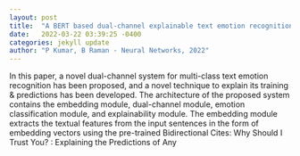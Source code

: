 ```yaml
---
layout: post
title:  "A BERT based dual-channel explainable text emotion recognition system"
date:   2022-03-22 03:39:25 -0400
categories: jekyll update
author: "P Kumar, B Raman - Neural Networks, 2022"
---
```

In this paper, a novel dual-channel system for multi-class text emotion recognition has been proposed, and a novel technique to explain its training & predictions has been developed. The architecture of the proposed system contains the embedding module, dual-channel module, emotion classification module, and explainability module. The embedding module extracts the textual features from the input sentences in the form of embedding vectors using the pre-trained Bidirectional Cites:   Why Should I Trust You? : Explaining the Predictions of Any